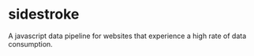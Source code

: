 sidestroke
==========

A javascript data pipeline for websites that experience a high rate of data consumption.
